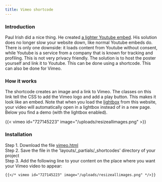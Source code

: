 ```yaml
---
title: Vimeo shortcode
---
```


### Introduction

Paul Irish did a nice thing. He created [a lighter Youtube embed](https://github.com/paulirish/lite-youtube-embed). His solution does no longer slow your website down, like normal Youtube embeds do. There is only one downside: it loads content from Youtube without consent, while Youtube is a service from a company that is known for tracking and profiling. This is not very privacy friendly. The solution is to host the poster yourself and link it to Youtube. This can be done using a shortcode. This can also be done for Vimeo.

### How it works

The shortcode creates an image and a link to Vimeo. The classes on this link tell the CSS to add the Vimeo logo and add a play button. This makes it look like an embed. Note that when you load the [lightbox](/add-ons/lightbox/) from this website, your video will automatically open in a lightbox instead of in a new page. Below you find a demo (with the lightbox enabled).

{{< vimeo id="727145223" image="/uploads/resizeallimages.png" >}}

### Installation

Step 1. Download the file [vimeo.html](https://raw.githubusercontent.com/jhvanderschee/hugocodex/main/layouts/_shortcodes/vimeo.html)
<br />Step 2. Save the file in the 'layouts/_partials/_shortcodes' directory of your project
<br />Step 3. Add the following line to your content on the place where you want your Vimeo video to appear:

```
{{</* vimeo id="727145223" image="/uploads/resizeallimages.png" */>}}
```
